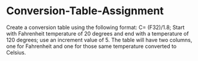 # Conversion-Table-Assignment

Create a conversion table using the following format:
  C= (F32)/1.8;
Start with Fahrenheit temperature of 20 degrees and end with a temperature of 120 degrees; use an increment value of 5. The table will have two columns, one for Fahrenheit and one for those same temperature converted to Celsius. 